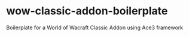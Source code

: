 # wow-classic-addon-boilerplate
Boilerplate for a World of Wacraft Classic Addon using Ace3 framework
